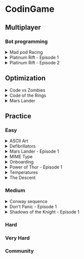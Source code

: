 # CodinGame

## Multiplayer

### Bot programming
<details><summary>Mad pod Racing</summary>

- [x] C++
</details>

<details><summary>Platinum Rift - Episode 1</summary>

- [x] C++
</details>

<details><summary>Platinum Rift - Episode 2</summary>

- [x] C#
</details>

## Optimization

<details><summary>Code vs Zombies</summary>

- [x] C#
- [x] Python3
</details>

<details><summary>Code of the Rings</summary>

- [x] Java
</details>

<details><summary>Mars Lander</summary>

- [x] Java
</details>

## Practice

### Easy

<details><summary>ASCII Art</summary>

- [x] Java
</details>

<details><summary>Defibrillators</summary>

- [x] Java
</details>

<details><summary>Mars Lander - Episode 1</summary>

- [x] Java
- [x] Python3
</details>

<details><summary>MIME Type</summary>

- [x] Java
</details>

<details><summary>Onboarding</summary>

- [x] Java
</details>

<details><summary>Power of Thor - Episode 1</summary>

- [x] Java
- [x] Python3
</details>

<details><summary>Temperatures</summary>

- [x] Java
</details>

<details><summary>The Descent</summary>

- [x] Java
</details>


### Medium

<details><summary>Conway sequence</summary>

- [x] Java
- [x] Python3
</details>

<details><summary>Don't Panic - Episode 1</summary>

- [x] Java
- [x] Python3
</details>

<details><summary>Shadows of the Knight - Episode 1</summary>

- [x] Java
</details>


### Hard

### Very Hard

### Community


<!--
<details><summary></summary>
  - [ ] Bash
  - [ ] C
  - [ ] C#
  - [ ] C++
  - [ ] Clojure
  - [ ] Dart
  - [ ] F#
  - [ ] Go
  - [ ] Groovy
  - [ ] Haskell
  - [ ] Java
  - [ ] JavaScript
  - [ ] Lua
  - [ ] OCaml
  - [ ] ObjectiveC
  - [ ] PHP
  - [ ] Pascal
  - [ ] Perl
  - [ ] Python
  - [ ] Python3
  - [ ] Ruby
  - [ ] Rust
  - [ ] Scala
  - [ ] Swift
  - [ ] Swift3
  - [ ] VB.NET
</details>
-->
